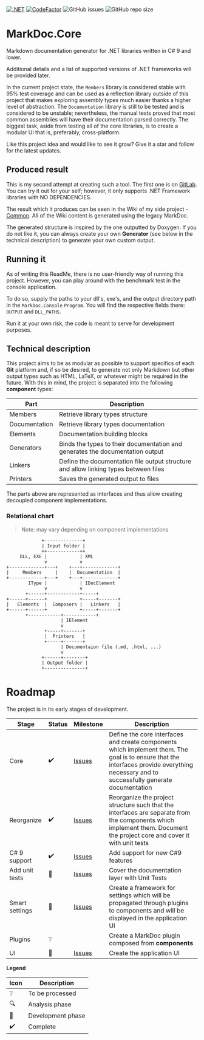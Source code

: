 [![.NET](https://github.com/hailstorm75/MarkDoc.Core/actions/workflows/dot-core.yml/badge.svg)](https://github.com/hailstorm75/MarkDoc.Core/actions/workflows/dot-core.yml) [![CodeFactor](https://www.codefactor.io/repository/github/hailstorm75/markdoc.core/badge)](https://www.codefactor.io/repository/github/hailstorm75/markdoc.core) ![GitHub issues](https://img.shields.io/github/issues/hailstorm75/MarkDoc.Core) ![GitHub repo size](https://img.shields.io/github/repo-size/hailstorm75/MarkDoc.Core)

# MarkDoc.Core
Markdown documentation generator for .NET libraries written in C# 9 and lower.

Additional details and a list of supported versions of .NET frameworks will be provided later.

In the current project state, the `Members` library is considered stable with 95% test coverage and can be used as a reflection library outside of this project that makes exploring assembly types much easier thanks a higher level of abstraction.
The `Documentation` library is still to be tested and is considered to be unstable; nevertheless, the manual tests proved that most common assemblies will have their documentation parsed correctly.
The biggest task, aside from testing all of the core libraries, is to create a modular UI that is, preferably, cross-platform.

Like this project idea and would like to see it grow? Give it a star and follow for the latest updates.

## Produced result

This is my second attempt at creating such a tool. The first one is on [GitLab](https://gitlab.com/hailstorm75/markdoc). You can try it out for your self; however, it only supports .NET Framework libraries with NO DEPENDENCIES.

The result which it produces can be seen in the Wiki of my side project - [Common](https://gitlab.com/hailstorm75/Common/-/wikis/home). All of the Wiki content is generated using the legacy MarkDoc.

The generated structure is inspired by the one outputted by Doxygen. If you do not like it, you can always create your own **Generator** (see below in the technical description) to generate your own custom output.

## Running it

As of writing this ReadMe, there is no user-friendly way of running this project. However, you can play around with the benchmark test in the console application.

To do so, supply the paths to your dll's, exe's, and the output directory path in the `MarkDoc.Console` `Program`. You will find the respective fields there: `OUTPUT` and `DLL_PATHS`.

Run it at your own risk, the code is meant to serve for development purposes.

## Technical description

This project aims to be as modular as possible to support specifics of each **Git** platform and, if so be desired, to generate not only Markdown but other output types such as HTML, LaTeX, or whatever might be required in the future.
With this in mind, the project is separated into the following **component** types:

| Part | Description |
| ---- | ----------- |
| Members | Retrieve library types structure |
| Documentation | Retrieve library types documentation |
| Elements | Documentation building blocks |
| Generators | Binds the types to their documentation and generates the documentation output |
| Linkers | Define the documentation file output structure and allow linking types between files |
| Printers | Saves the generated output to files |

The parts above are represented as interfaces and thus allow creating decoupled component implementations.

### Relational chart

> Note: may vary depending on component implementations

```
             +--------------+
             | Input folder |
             ++------------++
     DLL, EXE |            | XML
              v            v
+-------------+---+    +---+-------------+
|     Members     |    |  Documentation  |
+-------------+---+    +---+-------------+
        IType |            | IDocElement
              v            v
       +------+------------+-----+
+------+------+            +-----+-------+
|   Elements  |  Composers |   Linkers   |
+------+------+            +-----+-------+
       +------------+------------+
                    | IElement
                    v
              +-----+-------+
              |  Printers   |
              +-----+-------+
                    | Documentaion file (.md, .html, ...)
                    v
             +------+--------+
             | Output folder |
             +---------------+

```

# Roadmap

The project is in its early stages of development.

| Stage | Status   | Milestone | Description |
| ----- | -------- | --------- | ----------- |
| Core  | :heavy_check_mark: | [Issues](https://github.com/hailstorm75/MarkDoc.Core/milestone/1) | Define the core interfaces and create components which implement them. The goal is to ensure that the interfaces provide everything necessary and to successfully generate documentation |
| Reorganize | :heavy_check_mark: | [Issues](https://github.com/hailstorm75/MarkDoc.Core/milestone/2)  | Reorganize the project structure such that the interfaces are separate from the components which implement them. Document the project core and cover it with unit tests |
| C# 9 support | :heavy_check_mark: | [Issues](https://github.com/hailstorm75/MarkDoc.Core/milestone/6) | Add support for new C#9 features |
| Add unit tests | :hammer: | [Issues](https://github.com/hailstorm75/MarkDoc.Core/milestone/7) | Cover the documentation layer with Unit Tests  |
| Smart settings   | :hammer: |  [Issues](https://github.com/hailstorm75/MarkDoc.Core/milestone/8)  | Create a framework for settings which will be propagated through plugins to components and will be displayed in the application UI |
| Plugins | :grey_question: |  | Create a MarkDoc plugin composed from __components__ |
| UI   | :hammer: |  [Issues](https://github.com/hailstorm75/MarkDoc.Core/milestone/4)  | Create the application UI |

**Legend**

| Icon               | Description       |
| ------------------ | ----------------- |
| :grey_question:    | To be processed   |
| :mag:              | Analysis phase    |
| :hammer:           | Development phase |
| :heavy_check_mark: | Complete          |
